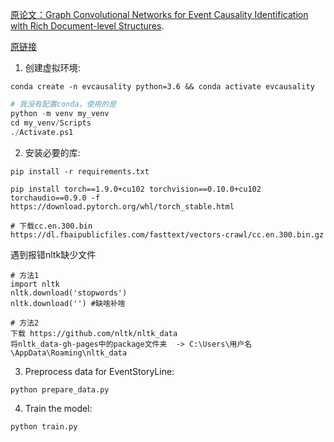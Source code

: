 [原论文：Graph Convolutional Networks for Event Causality Identification with Rich Document-level Structures](https://aclanthology.org/2021.naacl-main.273.pdf). 

[原链接](https://github.com/Bread27/DECI)


1. 创建虚拟环境:
```
conda create -n evcausality python=3.6 && conda activate evcausality
```

```python
# 我没有配置conda，使用的是
python -m venv my_venv
cd my_venv/Scripts
./Activate.ps1
```

2. 安装必要的库:
```
pip install -r requirements.txt

pip install torch==1.9.0+cu102 torchvision==0.10.0+cu102 torchaudio==0.9.0 -f https://download.pytorch.org/whl/torch_stable.html

# 下载cc.en.300.bin
https://dl.fbaipublicfiles.com/fasttext/vectors-crawl/cc.en.300.bin.gz
```

遇到报错nltk缺少文件
```
# 方法1
import nltk
nltk.download('stopwords')
nltk.download('') #缺啥补啥
```

```
# 方法2
下载 https://github.com/nltk/nltk_data
将nltk_data-gh-pages中的package文件夹  -> C:\Users\用户名\AppData\Roaming\nltk_data
```


3. Preprocess data for EventStoryLine:
```
python prepare_data.py
```


4. Train the model:
```
python train.py
```


